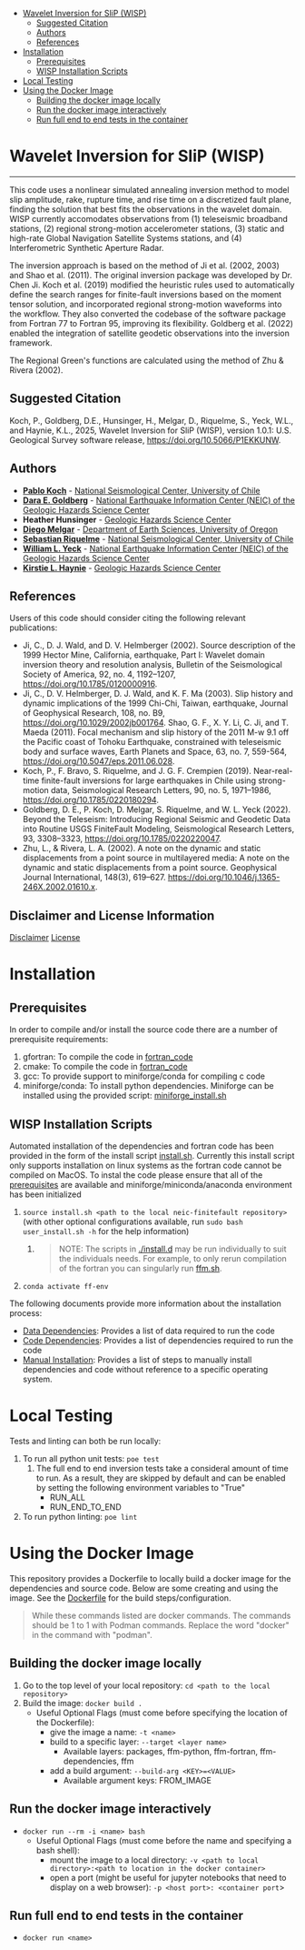 - [Wavelet Inversion for SliP (WISP)](#wavelet-inversion-for-slip-wisp)
  - [Suggested Citation](#suggested-citation)
  - [Authors](#authors)
  - [References](#references)
- [Installation](#installation)
  - [Prerequisites](#prerequisites)
  - [WISP Installation Scripts](#wisp-installation-scripts)
- [Local Testing](#local-testing)
- [Using the Docker Image](#using-the-docker-image)
  - [Building the docker image locally](#building-the-docker-image-locally)
  - [Run the docker image interactively](#run-the-docker-image-interactively)
  - [Run full end to end tests in the container](#run-full-end-to-end-tests-in-the-container)

# Wavelet Inversion for SliP (WISP)

---

This code uses a nonlinear simulated annealing inversion method to model slip amplitude, rake, rupture time, and rise time on a discretized fault plane, finding the solution that best fits the observations in the wavelet domain. WISP currently accomodates observations from (1) teleseismic broadband stations, (2) regional strong-motion accelerometer stations, (3) static and high-rate Global Navigation Satellite Systems stations, and (4) Interferometric Synthetic Aperture Radar.

The inversion approach is based on the method of Ji et al. (2002, 2003) and Shao et al. (2011). The original inversion package was developed by Dr. Chen Ji. Koch et al. (2019) modified the heuristic rules used to automatically define the search ranges for finite-fault inversions based on the moment tensor solution, and incorporated regional strong-motion waveforms into the workflow. They also converted the codebase of the software package from Fortran 77 to Fortran 95, improving its flexibility. Goldberg et al. (2022) enabled the integration of satellite geodetic observations into the inversion framework.

The Regional Green's functions are calculated using the method of Zhu & Rivera (2002).

## Suggested Citation

Koch, P., Goldberg, D.E., Hunsinger, H., Melgar, D., Riquelme, S., Yeck, W.L., and Haynie, K.L., 2025, Wavelet Inversion for SliP (WISP), version 1.0.1: U.S. Geological Survey software release, https://doi.org/10.5066/P1EKKUNW.

## Authors

- **[Pablo Koch](https://www.cmm.uchile.cl/?cmm_people=pablo-koch)** - [National Seismological Center, University of Chile](https://www.sismologia.cl/)
- **[Dara E. Goldberg](https://www.usgs.gov/staff-profiles/dara-e-goldberg)** - [National Earthquake Information Center (NEIC) of the Geologic Hazards Science Center](https://www.usgs.gov/centers/geohazards)
- **Heather Hunsinger** - [Geologic Hazards Science Center](https://www.usgs.gov/centers/geohazards)
- **[Diego Melgar](https://earthsciences.uoregon.edu/profile/dmelgarm/)** - [Department of Earth Sciences, University of Oregon](https://earthsciences.uoregon.edu)
- **[Sebastian Riquelme](http://www.dgf.uchile.cl/academicas-y-academicos/profesores-expertos)** - [National Seismological Center, University of Chile](https://www.sismologia.cl/)
- **[William L. Yeck](https://www.usgs.gov/staff-profiles/william-l-yeck)** - [National Earthquake Information Center (NEIC) of the Geologic Hazards Science Center](https://www.usgs.gov/centers/geohazards)
- **[Kirstie L. Haynie](https://www.usgs.gov/staff-profiles/kirstie-l-haynie)** - [Geologic Hazards Science Center](https://www.usgs.gov/centers/geohazards)

## References

Users of this code should consider citing the following relevant publications:

- Ji, C., D. J. Wald, and D. V. Helmberger (2002). Source description of the 1999 Hector Mine, California, earthquake, Part I: Wavelet domain inversion theory and resolution analysis, Bulletin of the Seismological Society of America, 92, no. 4, 1192–1207, https://doi.org/10.1785/0120000916.
- Ji, C., D. V. Helmberger, D. J. Wald, and K. F. Ma (2003). Slip history and dynamic implications of the 1999 Chi-Chi, Taiwan, earthquake, Journal of Geophysical Research, 108, no. B9, https://doi.org/10.1029/2002jb001764.
Shao, G. F., X. Y. Li, C. Ji, and T. Maeda (2011). Focal mechanism and slip history of the 2011 M-w 9.1 off the Pacific coast of Tohoku Earthquake, constrained with teleseismic body and surface waves, Earth Planets and Space, 63, no. 7, 559-564, https://doi.org/10.5047/eps.2011.06.028.
- Koch, P., F. Bravo, S. Riquelme, and J. G. F. Crempien (2019). Near-real-time finite-fault inversions for large earthquakes in Chile using strong-motion data, Seismological Research Letters, 90, no. 5, 1971–1986, https://doi.org/10.1785/0220180294.
- Goldberg, D. E., P. Koch, D. Melgar, S. Riquelme, and W. L. Yeck (2022). Beyond the Teleseism: Introducing Regional Seismic and Geodetic Data into Routine USGS FiniteFault Modeling, Seismological Research Letters, 93, 3308–3323, https://doi.org/10.1785/0220220047.
- Zhu, L., & Rivera, L. A. (2002). A note on the dynamic and static displacements from a point source in multilayered media: A note on the dynamic and static displacements from a point source. Geophysical Journal International, 148(3), 619–627. https://doi.org/10.1046/j.1365-246X.2002.01610.x.

## Disclaimer and License Information
[Disclaimer](./DISCLAIMER.md)
[License](./LICENSE.md)

# Installation

## Prerequisites

In order to compile and/or install the source code there are a number of prerequisite requirements:

1. gfortran: To compile the code in [fortran_code](./fortran_code/)
2. cmake: To compile the code in [fortran_code](./fortran_code/)
3. gcc: To provide support to miniforge/conda for compiling c code
4. miniforge/conda: To install python dependencies. Miniforge can be installed using the provided script: [miniforge_install.sh](./miniforge_install.sh)

## WISP Installation Scripts

Automated installation of the dependencies and fortran code has been provided in the form of the install script [install.sh](./install.sh). Currently this install script only supports installation on linux systems as the fortran code cannot be compiled on MacOS. To instal the code please ensure that all of the [prerequisites](#prerequisites) are available and miniforge/miniconda/anaconda environment has been initialized

1. `source install.sh <path to the local neic-finitefault repository>` (with other optional configurations available, run `sudo bash user_install.sh -h` for the help information)
   1. > NOTE: The scripts in [./install.d](./install.d/) may be run individually to suit the individuals needs. For example, to only rerun compilation of the fortran you can singularly run [ffm.sh](./install.d/ffm.sh).
2. `conda activate ff-env`

The following documents provide more information about the installation process:

- [Data Dependencies](./docs/data-dependencies.md): Provides a list of data required to run the code
- [Code Dependencies](./docs/code-dependencies.md): Provides a list of dependencies required to run the code
- [Manual Installation](./docs/manual-installation.md): Provides a list of steps to manually install dependencies and code without reference to a specific operating system.

# Local Testing

Tests and linting can both be run locally:

1. To run all python unit tests: `poe test`
   1. The full end to end inversion tests take a consideral amount of time to run. As a result, they are skipped by default and can be enabled by setting the following environment variables to "True"
       - RUN_ALL
       - RUN_END_TO_END
2. To run python linting: `poe lint`


# Using the Docker Image
This repository provides a Dockerfile to locally build a docker image for the dependencies and source code. Below are some creating and using the image. See the [Dockerfile](./Dockerfile) for the build steps/configuration.

> While these commands listed are docker commands. The commands should be 1 to 1 with Podman commands. Replace the word "docker" in the command with "podman".

## Building the docker image locally
1. Go to the top level of your local repository: `cd <path to the local repository>`
2. Build the image: `docker build .`
   - Useful Optional Flags (must come before specifying the location of the Dockerfile):
     - give the image a name: `-t <name>`
     - build to a specific layer: `--target <layer name>`
       - Available layers: packages, ffm-python, ffm-fortran, ffm-dependencies, ffm
     - add a build argument: `--build-arg <KEY>=<VALUE>`
       - Available argument keys: FROM_IMAGE

## Run the docker image interactively
- `docker run --rm -i <name> bash`
  - Useful Optional Flags (must come before the name and specifying a bash shell):
    - mount the image to a local directory: `-v <path to local directory>:<path to location in the docker container>`
    - open a port (might be useful for jupyter notebooks that need to display on a web browser): `-p <host port>: <container port`>

## Run full end to end tests in the container
- `docker run <name>`
